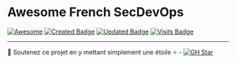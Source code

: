 # Awesome French SecDevOps 
[![Awesome](https://cdn.rawgit.com/sindresorhus/awesome/d7305f38d29fed78fa85652e3a63e154dd8e8829/media/badge.svg)](https://github.com/sindresorhus/awesome) [![Created Badge](https://badges.pufler.dev/created/securelayer/awesome-french-secdevops)](https://securelayer.co) [![Updated Badge](https://badges.pufler.dev/updated/securelayer/awesome-french-secdevops)](https://securelayer.co) [![Visits Badge](https://badges.pufler.dev/visits/securelayer/awesome-french-secdevops)](https://securelayer.co)


---

🚩 Soutenez ce projet en y mettant simplement une étoile ⭐ - [![GH Star](https://img.shields.io/github/stars/securelayer/awesome-french-secdevops?style=social)](https://github.com/securelayer/awesome-french-secdevops)